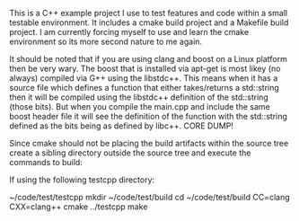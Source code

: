 This is a C++ example project I use to test features and code within a small testable environment.  It includes a cmake 
build project and a Makefile build project.  I am currently forcing myself to use and learn the cmake environment so 
its more second nature to me again.

It should be noted that if you are using clang and boost on a Linux platform then be very wary.  The boost that is 
installed via apt-get is most likey (no always) compiled via G++ using the libstdc++.  This means when it has a source
file which defines a function that either takes/returns a std::string then it will be compiled using the libstdc++
definition of the std::string (those bits).  But when you compile the main.cpp and include the same boost header file
it will see the definition of the function with the std::string defined as the bits being as defined by libc++.
CORE DUMP!

Since cmake should not be placing the build artifacts within the source tree create a sibling directory outside the 
source tree and execute the commands to build:

If using the following testcpp directory:

~/code/test/testcpp
mkdir ~/code/test/build
cd ~/code/test/build
CC=clang CXX=clang++ cmake ../testcpp
make

